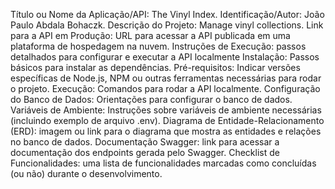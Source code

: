 Título ou Nome da Aplicação/API: The Vinyl Index.
Identificação/Autor: João Paulo Abdala Bohaczk.
Descrição do Projeto: Manage vinyl collections.
Link para a API em Produção: URL para acessar a API publicada em uma plataforma de hospedagem na nuvem.
Instruções de Execução: passos detalhados para configurar e executar a API localmente
Instalação: Passos básicos para instalar as dependências.
Pré-requisitos: Indicar versões específicas de Node.js, NPM ou outras ferramentas necessárias para rodar o projeto.
Execução: Comandos para rodar a API localmente.
Configuração do Banco de Dados: Orientações para configurar o banco de dados.
Variáveis de Ambiente: Instruções sobre variáveis de ambiente necessárias (incluindo exemplo de arquivo .env).
Diagrama de Entidade-Relacionamento (ERD): imagem ou link para o diagrama que mostra as entidades e relações no banco de dados.
Documentação Swagger: link para acessar a documentação dos endpoints gerada pelo Swagger.
Checklist de Funcionalidades: uma lista de funcionalidades marcadas como concluídas (ou não) durante o desenvolvimento.
